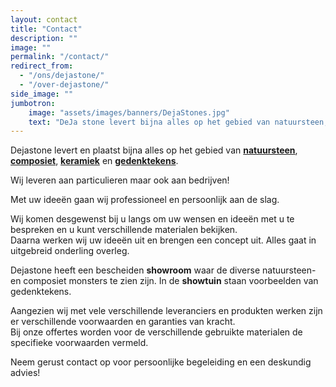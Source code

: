 ```yaml
---
layout: contact
title: "Contact"
description: ""
image: ""
permalink: "/contact/"
redirect_from:
  - "/ons/dejastone/"
  - "/over-dejastone/"
side_image: ""
jumbotron:
    image: "assets/images/banners/DejaStones.jpg"
    text: "DeJa stone levert bijna alles op het gebied van natuursteen, composiet en keramiek."
---
```


Dejastone levert en plaatst bijna alles op het gebied van **[natuursteen](/natuursteen/)**, **[composiet](composiet/)**, **[keramiek](/keramiek/)** en **[gedenktekens](/gedenktekens/)**.

Wij leveren aan particulieren maar ook aan bedrijven!

Met uw ideeën gaan wij professioneel en persoonlijk aan de slag.

Wij komen desgewenst bij u langs om uw wensen en ideeën met u te bespreken en u kunt verschillende materialen bekijken.  
Daarna werken wij uw ideeën uit en brengen een concept uit. Alles gaat in uitgebreid onderling overleg.

Dejastone heeft een bescheiden **showroom** waar de diverse natuursteen- en composiet monsters te zien zijn. In de **showtuin** staan voorbeelden van gedenktekens.

Aangezien wij met vele verschillende leveranciers en produkten werken zijn er verschillende voorwaarden en garanties van kracht.  
Bij onze offertes worden voor de verschillende gebruikte materialen de specifieke voorwaarden vermeld.

Neem gerust contact op voor persoonlijke begeleiding en een deskundig advies!